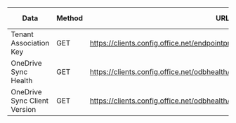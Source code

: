 | **Data** 	| **Method** 	| **URL** 	| **Example Response** 	| **Notes** 	|
|---	|---	|---	|---	|---	|
| Tenant Association Key 	| GET 	| https://clients.config.office.net/endpointprovisionhealth/v1.0/tenantassociation 	|  	|  	|
| OneDrive Sync Health 	| GET 	| https://clients.config.office.net/odbhealth/v1.0/synchealth/reports/count 	|  	|  	|
| OneDrive Sync Client Version 	| GET 	| https://clients.config.office.net/odbhealth/v1.0/synchealth/reports/versioncount 	|  	|  	|